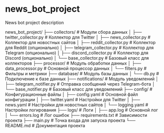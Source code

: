 # news_bot_project
News bot project description 

news_bot_project/
├── collectors/                    # Модули сбора данных
│   ├── twitter_collector.py       # Коллектор для Twitter
│   ├── news_collector.py          # Коллектор для новостных сайтов
│   ├── reddit_collector.py        # Коллектор для Reddit (опционально)
│   ├── telegram_collector.py      # Коллектор для Telegram (опционально)
│   ├── discord_collector.py       # Коллектор для Discord (опционально)
│   └── base_collector.py          # Базовый класс для коллекторов
├── processor/                     # Модуль обработки данных
│   ├── data_processor.py          # Основной процессор данных
│   └── filters.py                 # Фильтры и метрики
├── database/                      # Модуль базы данных
│   └── db.py                      # Подключение к базе данных
├── notifications/                 # Модуль уведомлений
│   ├── telegram_notifier.py       # Отправка сообщений через Telegram-бота
│   └── base_notifier.py           # Базовый класс для уведомлений
├── config/                        # Конфигурационные файлы
│   ├── config.yaml                # Основной файл конфигурации
│   ├── twitter.yaml               # Настройки для Twitter
│   ├── news.yaml                  # Настройки для новостных сайтов
│   └── logging.yaml               # Настройки логирования
├── logs/                          # Логи
│   ├── app.log                    # Основной лог
│   └── errors.log                 # Лог ошибок
├── requirements.txt               # Зависимости проекта
├── main.py                        # Точка входа для запуска проекта
└── README.md                      # Документация проекта
